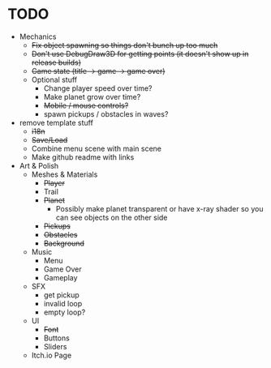 # TODO

- Mechanics
  - ~~Fix object spawning so things don't bunch up too much~~
  - ~~Don't use DebugDraw3D for getting points (it doesn't show up in release builds)~~
  - ~~Game state (title -> game -> game over)~~
  - Optional stuff
    - Change player speed over time?
    - Make planet grow over time?
    - ~~Mobile / mouse controls?~~
    - spawn pickups / obstacles in waves?
- remove template stuff
  - ~~i18n~~
  - ~~Save/Load~~
  - Combine menu scene with main scene
  - Make github readme with links
- Art & Polish
  - Meshes & Materials
    - ~~Player~~
    - Trail
    - ~~Planet~~
      - Possibly make planet transparent or have x-ray shader so you can see objects on the other side
    - ~~Pickups~~
    - ~~Obstacles~~
    - ~~Background~~
  - Music
    - Menu
    - Game Over
    - Gameplay
  - SFX
    - get pickup
    - invalid loop
    - empty loop?
  - UI
    - ~~Font~~
    - Buttons
    - Sliders
  - Itch.io Page
